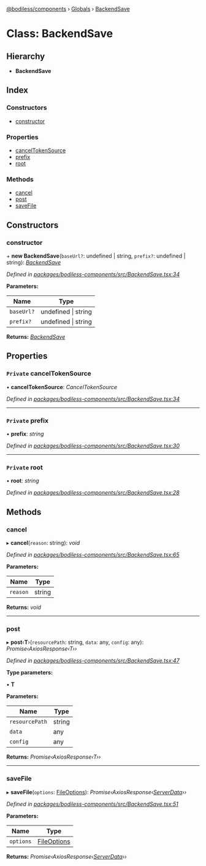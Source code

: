 [@bodiless/components](../README.md) › [Globals](../globals.md) › [BackendSave](backendsave.md)

# Class: BackendSave

## Hierarchy

* **BackendSave**

## Index

### Constructors

* [constructor](backendsave.md#constructor)

### Properties

* [cancelTokenSource](backendsave.md#private-canceltokensource)
* [prefix](backendsave.md#private-prefix)
* [root](backendsave.md#private-root)

### Methods

* [cancel](backendsave.md#cancel)
* [post](backendsave.md#post)
* [saveFile](backendsave.md#savefile)

## Constructors

###  constructor

\+ **new BackendSave**(`baseUrl?`: undefined | string, `prefix?`: undefined | string): *[BackendSave](backendsave.md)*

*Defined in [packages/bodiless-components/src/BackendSave.tsx:34](https://github.com/johnsonandjohnson/Bodiless-JS/blob/8f52447c/packages/bodiless-components/src/BackendSave.tsx#L34)*

**Parameters:**

Name | Type |
------ | ------ |
`baseUrl?` | undefined &#124; string |
`prefix?` | undefined &#124; string |

**Returns:** *[BackendSave](backendsave.md)*

## Properties

### `Private` cancelTokenSource

• **cancelTokenSource**: *CancelTokenSource*

*Defined in [packages/bodiless-components/src/BackendSave.tsx:34](https://github.com/johnsonandjohnson/Bodiless-JS/blob/8f52447c/packages/bodiless-components/src/BackendSave.tsx#L34)*

___

### `Private` prefix

• **prefix**: *string*

*Defined in [packages/bodiless-components/src/BackendSave.tsx:30](https://github.com/johnsonandjohnson/Bodiless-JS/blob/8f52447c/packages/bodiless-components/src/BackendSave.tsx#L30)*

___

### `Private` root

• **root**: *string*

*Defined in [packages/bodiless-components/src/BackendSave.tsx:28](https://github.com/johnsonandjohnson/Bodiless-JS/blob/8f52447c/packages/bodiless-components/src/BackendSave.tsx#L28)*

## Methods

###  cancel

▸ **cancel**(`reason`: string): *void*

*Defined in [packages/bodiless-components/src/BackendSave.tsx:65](https://github.com/johnsonandjohnson/Bodiless-JS/blob/8f52447c/packages/bodiless-components/src/BackendSave.tsx#L65)*

**Parameters:**

Name | Type |
------ | ------ |
`reason` | string |

**Returns:** *void*

___

###  post

▸ **post**‹**T**›(`resourcePath`: string, `data`: any, `config`: any): *Promise‹AxiosResponse‹T››*

*Defined in [packages/bodiless-components/src/BackendSave.tsx:47](https://github.com/johnsonandjohnson/Bodiless-JS/blob/8f52447c/packages/bodiless-components/src/BackendSave.tsx#L47)*

**Type parameters:**

▪ **T**

**Parameters:**

Name | Type |
------ | ------ |
`resourcePath` | string |
`data` | any |
`config` | any |

**Returns:** *Promise‹AxiosResponse‹T››*

___

###  saveFile

▸ **saveFile**(`options`: [FileOptions](../globals.md#fileoptions)): *Promise‹AxiosResponse‹[ServerData](../interfaces/serverdata.md)››*

*Defined in [packages/bodiless-components/src/BackendSave.tsx:51](https://github.com/johnsonandjohnson/Bodiless-JS/blob/8f52447c/packages/bodiless-components/src/BackendSave.tsx#L51)*

**Parameters:**

Name | Type |
------ | ------ |
`options` | [FileOptions](../globals.md#fileoptions) |

**Returns:** *Promise‹AxiosResponse‹[ServerData](../interfaces/serverdata.md)››*
